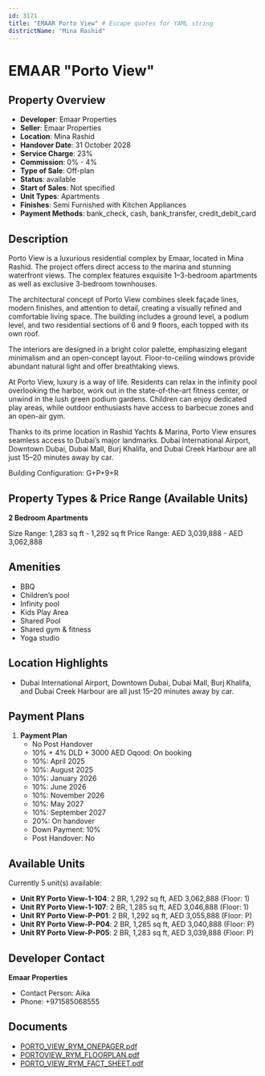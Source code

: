 ```yaml
---
id: 3171
title: "EMAAR Porto View" # Escape quotes for YAML string
districtName: "Mina Rashid"
---
```


# EMAAR "Porto View"

## Property Overview
- **Developer**: Emaar Properties
- **Seller**: Emaar Properties
- **Location**: Mina Rashid
- **Handover Date**: 31 October 2028
- **Service Charge**: 23%
- **Commission**: 0% - 4%
- **Type of Sale**: Off-plan
- **Status**: available
- **Start of Sales**: Not specified
- **Unit Types**: Apartments
- **Finishes**: Semi Furnished with Kitchen Appliances
- **Payment Methods**: bank_check, cash, bank_transfer, credit_debit_card

## Description
Porto View is a luxurious residential complex by Emaar, located in Mina Rashid. The project offers direct access to the marina and stunning waterfront views. The complex features exquisite 1–3-bedroom apartments as well as exclusive 3-bedroom townhouses.

The architectural concept of Porto View combines sleek façade lines, modern finishes, and attention to detail, creating a visually refined and comfortable living space. The building includes a ground level, a podium level, and two residential sections of 6 and 9 floors, each topped with its own roof.

The interiors are designed in a bright color palette, emphasizing elegant minimalism and an open-concept layout. Floor-to-ceiling windows provide abundant natural light and offer breathtaking views.

At Porto View, luxury is a way of life. Residents can relax in the infinity pool overlooking the harbor, work out in the state-of-the-art fitness center, or unwind in the lush green podium gardens. Children can enjoy dedicated play areas, while outdoor enthusiasts have access to barbecue zones and an open-air gym.

Thanks to its prime location in Rashid Yachts & Marina, Porto View ensures seamless access to Dubai’s major landmarks. Dubai International Airport, Downtown Dubai, Dubai Mall, Burj Khalifa, and Dubai Creek Harbour are all just 15–20 minutes away by car.

Building Configuration: G+P+9+R

## Property Types & Price Range (Available Units)
**2 Bedroom Apartments**

Size Range: 1,283 sq ft - 1,292 sq ft
Price Range: AED 3,039,888 - AED 3,062,888

## Amenities
- BBQ
- Children’s pool
- Infinity pool
- Kids Play Area
- Shared Pool
- Shared gym & fitness
- Yoga studio

## Location Highlights
- Dubai International Airport, Downtown Dubai, Dubai Mall, Burj Khalifa, and Dubai Creek Harbour are all just 15–20 minutes away by car.

## Payment Plans
1. **Payment Plan**
   - No Post Handover
   - 10% + 4% DLD + 3000 AED Oqood: On booking
   - 10%: April 2025
   - 10%: August 2025
   - 10%: January 2026
   - 10%: June 2026
   - 10%: November 2026
   - 10%: May 2027
   - 10%: September 2027
   - 20%: On handover
   - Down Payment: 10%
   - Post Handover: No

## Available Units
Currently 5 unit(s) available:
- **Unit RY Porto View-1-104**: 2 BR, 1,292 sq ft, AED 3,062,888 (Floor: 1)
- **Unit RY Porto View-1-107**: 2 BR, 1,285 sq ft, AED 3,046,888 (Floor: 1)
- **Unit RY Porto View-P-P01**: 2 BR, 1,292 sq ft, AED 3,055,888 (Floor: P)
- **Unit RY Porto View-P-P04**: 2 BR, 1,285 sq ft, AED 3,040,888 (Floor: P)
- **Unit RY Porto View-P-P05**: 2 BR, 1,283 sq ft, AED 3,039,888 (Floor: P)

## Developer Contact
**Emaar Properties**
- Contact Person: Aika
- Phone: +971585068555

## Documents
- [PORTO_VIEW_RYM_ONEPAGER.pdf](https://cdn.geniemap.net/2024/09/26/cLUiIyG53sx1YdRx1ot45Q5FUwl7crthHW5wBFRs.pdf)
- [PORTOVIEW_RYM_FLOORPLAN.pdf](https://cdn.geniemap.net/2024/09/26/NFNxDQJ1WJbAahcmnZbLKxpEpqo40rPJkUhWbrhy.pdf)
- [PORTO_VIEW_RYM_FACT_SHEET.pdf](https://cdn.geniemap.net/2024/09/26/PjEarrWPqxVcfsLZNhZI5o6Bw9GDFtlFHEDVC7HH.pdf)
